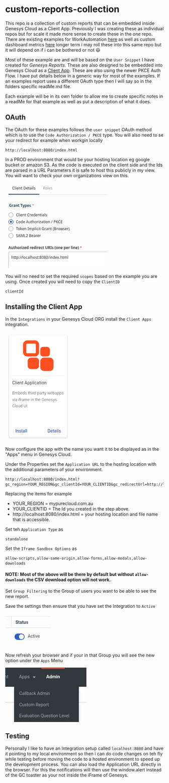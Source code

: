 # custom-reports-collection

This repo is a collection of custom reports that can be embedded inside Genesys Cloud as a Client App. Previously I was creating these as individual repos but for scale it made more sense to create these in the one repo. There are existing examples for WorkAutomation [here](https://github.com/mcphee11/workautomation-custom-uis) as well as custom dashboard metrics [here](https://github.com/mcphee11/genesys-dashboard-metric) longer term i may roll these into this same repo but it will depend on if i can be bothered or not 😃

Most of these example are and will be based on the `User Snippet` I have created for _Genesys Reports_. These are also designed to be embedded into Genesys Cloud as a [Client App](https://developer.genesys.cloud/platform/integrations/client-apps/). These are also using the newer PKCE Auth Flow. I have put details below in a generic way for most of the examples. If an examples report uses a different OAuth type then I will say so in the folders specific readMe.md file.

Each example will be in its own folder to allow me to create specific notes in a readMe for that example as well as put a description of what it does.

## OAuth

The OAuth for these examples follows the `user snippet` OAuth method which is to use the `Code Authorization / PKCE` type. You will also need to se your redirect for example when workgin locally

```
http://localhost:8080/index.html
```

In a PROD environment that would be your hosting location eg google bucket or amazon S3. As the code is executed on the client side and the Ids are parsed in a URL Parameters it is safe to host this publicly in my view. You will want to check your own organizations view on this.

![](/docs/images/oauth.png?raw=true)

You will no need to set the required `scopes` based on the example you are using. Once created you will need to copy the `ClientID`

```
clientId
```

## Installing the Client App

In the `Integrations` in your Genesys Cloud ORG install the `Client Apps` integration.

![](/docs/images/clientApps.png?raw=true)

Now configure the app with the name you want it to be displayed as in the "Apps" menu in Genesys Cloud.

Under the Properties set the `Application URL` to the hosting location with the additional parameters of your environment.

```
http://localhost:8080/index.html?gc_region=YOUR_REGION&gc_clientId=YOUR_CLIENTID&gc_redirectUrl=http://localhost:8080/index.html
```

Replacing the items for example

- YOUR_REGION = mypurecloud.com.au
- YOUR_CLIENTID = The Id you created in the step above.
- http://localhost:8080/index.html = your hosting location and file name that is accessible.

Set teh `Application Type` as

```
standalone
```

Set the `Iframe Sandbox Options` as

```
allow-scripts,allow-same-origin,allow-forms,allow-modals,allow-downloads
```

#### NOTE: Most of the above will be there by default but without `allow-downloads` the CSV download option will not work.

Set `Group Filtering` to the Group of users you want to be able to see the new report.

Save the settings then ensure that you have set the Integration to `Active`

![](/docs/images/activeToggle.png?raw=true)

Now refresh your browser and if your in that Group you will see the new option under the `Apps` Menu

![](/docs/images/appsMenu.png?raw=true)

## Testing

Personally I like to have an Integration setup called `localhost:8080` and have it pointing to my local environment so then i can do code changes on teh fly while testing before moving the code to a hosted environment to speed up the development process. You can also load the Application URL directly in the browser. For this the notifications will then use the window.alert instead of the GC toaster as your not inside the iFrame of Genesys.

